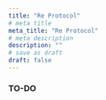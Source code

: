 ```yaml
---
title: "Re Protocol"
# meta title
meta_title: "Re Protocol"
# meta description
description: ""
# save as draft
draft: false
---
```


### TO-DO
